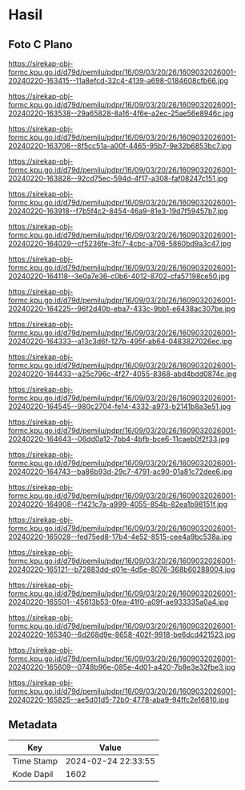 # Hasil

## Foto C Plano

https://sirekap-obj-formc.kpu.go.id/d79d/pemilu/pdpr/16/09/03/20/26/1609032026001-20240220-163415--11a8efcd-32c4-4139-a698-0184608cfb66.jpg

https://sirekap-obj-formc.kpu.go.id/d79d/pemilu/pdpr/16/09/03/20/26/1609032026001-20240220-163538--29a65828-8a16-4f6e-a2ec-25ae56e8946c.jpg

https://sirekap-obj-formc.kpu.go.id/d79d/pemilu/pdpr/16/09/03/20/26/1609032026001-20240220-163706--8f5cc51a-a00f-4465-95b7-9e32b6853bc7.jpg

https://sirekap-obj-formc.kpu.go.id/d79d/pemilu/pdpr/16/09/03/20/26/1609032026001-20240220-163828--92cd75ec-594d-4f17-a308-faf08247c151.jpg

https://sirekap-obj-formc.kpu.go.id/d79d/pemilu/pdpr/16/09/03/20/26/1609032026001-20240220-163918--f7b5f4c2-8454-46a9-81e3-19d7f59457b7.jpg

https://sirekap-obj-formc.kpu.go.id/d79d/pemilu/pdpr/16/09/03/20/26/1609032026001-20240220-164029--cf5236fe-3fc7-4cbc-a706-5860bd9a3c47.jpg

https://sirekap-obj-formc.kpu.go.id/d79d/pemilu/pdpr/16/09/03/20/26/1609032026001-20240220-164118--3e0a7e36-c0b6-4012-8702-cfa57198ce50.jpg

https://sirekap-obj-formc.kpu.go.id/d79d/pemilu/pdpr/16/09/03/20/26/1609032026001-20240220-164225--96f2d40b-eba7-433c-9bb1-e6438ac307be.jpg

https://sirekap-obj-formc.kpu.go.id/d79d/pemilu/pdpr/16/09/03/20/26/1609032026001-20240220-164333--a13c3d6f-127b-495f-ab64-0483827026ec.jpg

https://sirekap-obj-formc.kpu.go.id/d79d/pemilu/pdpr/16/09/03/20/26/1609032026001-20240220-164433--a25c796c-4f27-4055-8368-abd4bdd0874c.jpg

https://sirekap-obj-formc.kpu.go.id/d79d/pemilu/pdpr/16/09/03/20/26/1609032026001-20240220-164545--980c2704-fe14-4332-a973-b2141b8a3e51.jpg

https://sirekap-obj-formc.kpu.go.id/d79d/pemilu/pdpr/16/09/03/20/26/1609032026001-20240220-164643--06dd0a12-7bb4-4bfb-bce6-11caeb0f2f33.jpg

https://sirekap-obj-formc.kpu.go.id/d79d/pemilu/pdpr/16/09/03/20/26/1609032026001-20240220-164743--ba86b93d-29c7-4791-ac90-01a81c72dee6.jpg

https://sirekap-obj-formc.kpu.go.id/d79d/pemilu/pdpr/16/09/03/20/26/1609032026001-20240220-164908--f1421c7a-a999-4055-854b-82ea1b98151f.jpg

https://sirekap-obj-formc.kpu.go.id/d79d/pemilu/pdpr/16/09/03/20/26/1609032026001-20240220-165028--fed75ed8-17b4-4e52-8515-cee4a9bc538a.jpg

https://sirekap-obj-formc.kpu.go.id/d79d/pemilu/pdpr/16/09/03/20/26/1609032026001-20240220-165121--b72883dd-d01e-4d5e-8076-368b60288004.jpg

https://sirekap-obj-formc.kpu.go.id/d79d/pemilu/pdpr/16/09/03/20/26/1609032026001-20240220-165501--45613b53-0fea-41f0-a09f-ae933335a0a4.jpg

https://sirekap-obj-formc.kpu.go.id/d79d/pemilu/pdpr/16/09/03/20/26/1609032026001-20240220-165340--6d268d9e-8658-402f-9918-be6dcd421523.jpg

https://sirekap-obj-formc.kpu.go.id/d79d/pemilu/pdpr/16/09/03/20/26/1609032026001-20240220-165609--0748b96e-085e-4d01-a420-7b8e3e32fbe3.jpg

https://sirekap-obj-formc.kpu.go.id/d79d/pemilu/pdpr/16/09/03/20/26/1609032026001-20240220-165825--ae5d01d5-72b0-4778-aba9-94ffc2e16810.jpg


## Metadata

| Key        | Value               |
| ---------- | ------------------- |
| Time Stamp | 2024-02-24 22:33:55 |
| Kode Dapil | 1602                |



